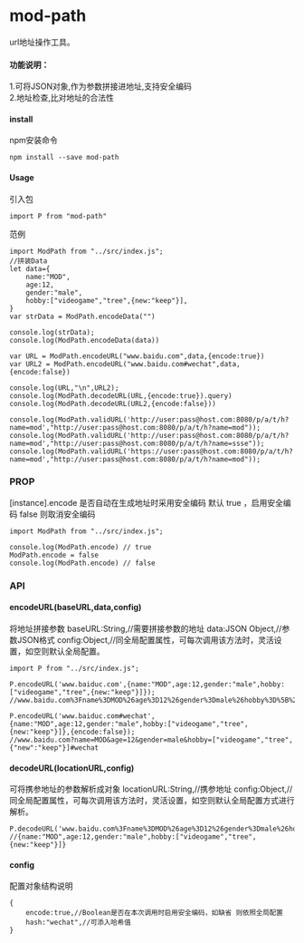 # mod-path #

url地址操作工具。<br>

#### 功能说明：
1.可将JSON对象,作为参数拼接进地址,支持安全编码</br>
2.地址检查,比对地址的合法性</br>

#### install ####
npm安装命令
```
npm install --save mod-path
```

#### Usage ####

引入包
```
import P from "mod-path"
```

范例

```
import ModPath from "../src/index.js";
//拼装Data
let data={
    name:"MOD",
    age:12,
    gender:"male",
    hobby:["videogame","tree",{new:"keep"}],
}
var strData = ModPath.encodeData("")

console.log(strData);
console.log(ModPath.encodeData(data))

var URL = ModPath.encodeURL("www.baidu.com",data,{encode:true})
var URL2 = ModPath.encodeURL("www.baidu.com#wechat",data,{encode:false})

console.log(URL,"\n",URL2);
console.log(ModPath.decodeURL(URL,{encode:true}).query)
console.log(ModPath.decodeURL(URL2,{encode:false}))

console.log(ModPath.validURL('http://user:pass@host.com:8080/p/a/t/h?name=mod',"http://user:pass@host.com:8080/p/a/t/h?name=mod"));
console.log(ModPath.validURL('http://user:pass@host.com:8080/p/a/t/h?name=mod',"http://user:pass@host.com:8080/p/a/t/h?name=ssse"));
console.log(ModPath.validURL('https://user:pass@host.com:8080/p/a/t/h?name=mod',"http://user:pass@host.com:8080/p/a/t/h?name=mod"));

```
### PROP ###
[instance].encode 是否自动在生成地址时采用安全编码
默认 true ，启用安全编码 false 则取消安全编码
```
import ModPath from "../src/index.js";

console.log(ModPath.encode) // true
ModPath.encode = false
console.log(ModPath.encode) // false
```

### API ###

#### encodeURL(baseURL,data,config)<br> #### 
将地址拼接参数
baseURL:String,//需要拼接参数的地址
data:JSON Object,//参数JSON格式
config:Object,//同全局配置属性，可每次调用该方法时，灵活设置，如空则默认全局配置。

```
import P from "../src/index.js";

P.encodeURL('www.baiduc.com',{name:"MOD",age:12,gender:"male",hobby:["videogame","tree",{new:"keep"}]});
//www.baidu.com%3Fname%3DMOD%26age%3D12%26gender%3Dmale%26hobby%3D%5B%22videogame%22%2C%22tree%22%2C%7B%22new%22%3A%22keep%22%7D%5D

P.encodeURL('www.baiduc.com#wechat',{name:"MOD",age:12,gender:"male",hobby:["videogame","tree",{new:"keep"}]},{encode:false});
//www.baidu.com?name=MOD&age=12&gender=male&hobby=["videogame","tree",{"new":"keep"}]#wechat
```

#### decodeURL(locationURL,config)<br> #### 
可将携参地址的参数解析成对象
locationURL:String,//携参地址
config:Object,//同全局配置属性，可每次调用该方法时，灵活设置，如空则默认全局配置方式进行解析。

```
P.decodeURL('www.baidu.com%3Fname%3DMOD%26age%3D12%26gender%3Dmale%26hobby%3D%5B%22videogame%22%2C%22tree%22%2C%7B%22new%22%3A%22keep%22%7D%5D').query;
//{name:"MOD",age:12,gender:"male",hobby:["videogame","tree",{new:"keep"}]}
```

#### config
配置对象结构说明
```
{
    encode:true,//Boolean是否在本次调用时启用安全编码，如缺省 则依照全局配置
    hash:"wechat",//可添入哈希值
}
```